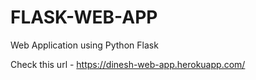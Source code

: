 # FLASK-WEB-APP
Web Application using Python Flask

Check this url - https://dinesh-web-app.herokuapp.com/

